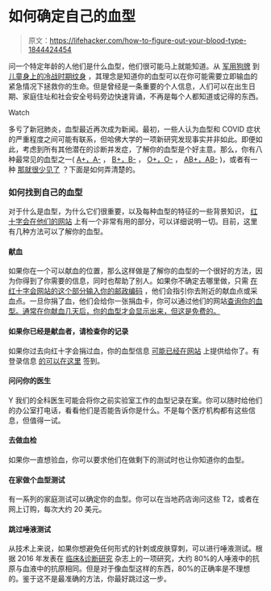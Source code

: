 # 如何确定自己的血型

> 原文：<https://lifehacker.com/how-to-figure-out-your-blood-type-1844424454>

问一个特定年龄的人他们是什么血型，他们很可能马上就能知道。从 [军用狗牌](https://www.army.mil/article/123034/whats_on_your_dog_tag#:~:text=Today's%20identification%20tags%20identify%20vital,H%20for%20Hebrew%20(Jewish).) 到 [儿童身上的冷战时期纹身](https://www.mentalfloss.com/article/573101/operation-tat-type) ，其理念是知道你的血型可以在你可能需要立即输血的紧急情况下拯救你的生命。但是曾经是一条重要的个人信息，人们可以在出生日期、家庭住址和社会安全号码旁边快速背诵，不再是每个人都知道或记得的东西。

Watch

多亏了新冠肺炎，血型最近再次成为新闻。最初，一些人认为血型和 COVID 症状的严重程度之间可能有联系，但哈佛大学的一项新研究发现事实并非如此。即便如此，考虑到所有其他潜在的诊断并发症，了解你的血型是个好主意。那么，你有八种最常见的血型之一( [A+，A-](https://www.redcrossblood.org/donate-blood/blood-types/a-blood-type.html) ， [B+，B-](https://www.redcrossblood.org/donate-blood/blood-types/b-blood-type.html) ， [O+，O-](https://www.redcrossblood.org/donate-blood/blood-types/o-blood-type.html) ， [AB+，AB-](https://www.redcrossblood.org/donate-blood/blood-types/ab-blood-type.html) )，或者有一种 [那就很少见了](https://www.redcrossblood.org/donate-blood/dlp/rare-donors.html) ？下面是如何弄清楚的。

### 如何找到自己的血型

对于什么是血型，为什么它们很重要，以及每种血型的特征的一些背景知识， [红十字会在他们的网站](https://www.redcrossblood.org/donate-blood/blood-types.html) 上有一个非常有用的部分，可以详细说明一切。目前，这里有几种方法可以了解你的血型。

#### 献血

如果你在一个可以献血的位置，那么这样做是了解你的血型的一个很好的方法，因为你得到了你需要的信息，同时也帮助了别人。如果你不确定去哪里做，只需 [在红十字会网站的这个部分输入你的邮政编码](https://www.redcrossblood.org/give.html/find-drive) ，他们会指引你去附近的献血点或采血点。一旦你捐了血，他们会给你一张捐血卡，你可以通过他们的网站[查询你的血型。通常在你献血几天后，你的血型才会显示出来，但这是免费的。](https://www.redcrossblood.org/donate-blood/blood-types/know-your-blood-type.html)

#### 如果你已经是献血者，请检查你的记录

如果你过去向红十字会捐过血，你的血型信息 [可能已经在网站](https://www.redcrossblood.org/donate-blood/blood-types/know-your-blood-type.html) 上提供给你了。有登录信息 [的可以在这里](https://www.redcrossblood.org/give.html/login) 签到。

#### 问问你的医生

Y 我们的全科医生可能会将你之前实验室工作的血型记录在案。你可以随时给他们的办公室打电话，看看他们是否能告诉你是什么。不是每个医疗机构都有这些信息，但值得一试。

#### 去做血检

如果你一直想验血，你可以要求他们在做剩下的测试时也让你知道你的血型。

#### 在家做个血型测试

有一系列的家庭测试可以确定你的血型。你可以在当地药店询问这些 T2，或者在网上订购，每次大约 20 美元。

#### 跳过唾液测试

从技术上来说，如果你想避免任何形式的针刺或皮肤穿刺，可以进行唾液测试。根据 2016 年发表在 [临床&诊断研究](https://www.ncbi.nlm.nih.gov/pmc/articles/PMC4800640/) 杂志上的一项研究，大约 80%的人唾液中的抗原与血液中的抗原相同。但是对于像血型这样的东西，80%的正确率是不理想的。鉴于这不是最准确的方法，你最好跳过这一步。
